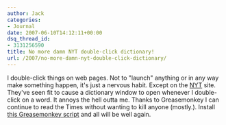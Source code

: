 ```yaml
---
author: Jack
categories:
- Journal
date: 2007-06-10T14:12:11+00:00
dsq_thread_id:
- 3131256590
title: No more damn NYT double-click dictionary!
url: /2007/no-more-damn-nyt-double-click-dictionary/
---
```


I double-click things on web pages. Not to "launch" anything or in any way make something happen, it's just a nervous habit. Except on the [NYT][1] site. They've seen fit to cause a dictionary window to open whenever I double-click on a word. It annoys the hell outta me. Thanks to Greasemonkey I can continue to read the Times without wanting to kill anyone (mostly.). Install [this Greasemonkey script][2] and all will be well again.

 [1]: http://www.nytimes.com/
 [2]: http://userscripts.org/scripts/show/7721